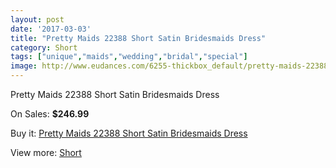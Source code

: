 ```yaml
---
layout: post
date: '2017-03-03'
title: "Pretty Maids 22388 Short Satin Bridesmaids Dress"
category: Short
tags: ["unique","maids","wedding","bridal","special"]
image: http://www.eudances.com/6255-thickbox_default/pretty-maids-22388-short-satin-bridesmaids-dress.jpg
---
```

Pretty Maids 22388 Short Satin Bridesmaids Dress

On Sales: **$246.99**
<a href="https://www.eudances.com/en/short/2255-pretty-maids-22388-short-satin-bridesmaids-dress.html"><amp-img layout="responsive" width="600" height="600" src="//www.eudances.com/6255-thickbox_default/pretty-maids-22388-short-satin-bridesmaids-dress.jpg" alt="Pretty Maids 22388 Short Satin Bridesmaids Dress 0" /></a>
<a href="https://www.eudances.com/en/short/2255-pretty-maids-22388-short-satin-bridesmaids-dress.html"><amp-img layout="responsive" width="600" height="600" src="//www.eudances.com/6256-thickbox_default/pretty-maids-22388-short-satin-bridesmaids-dress.jpg" alt="Pretty Maids 22388 Short Satin Bridesmaids Dress 1" /></a>

Buy it: [Pretty Maids 22388 Short Satin Bridesmaids Dress](https://www.eudances.com/en/short/2255-pretty-maids-22388-short-satin-bridesmaids-dress.html "Pretty Maids 22388 Short Satin Bridesmaids Dress")

View more: [Short](https://www.eudances.com/en/25-short "Short")